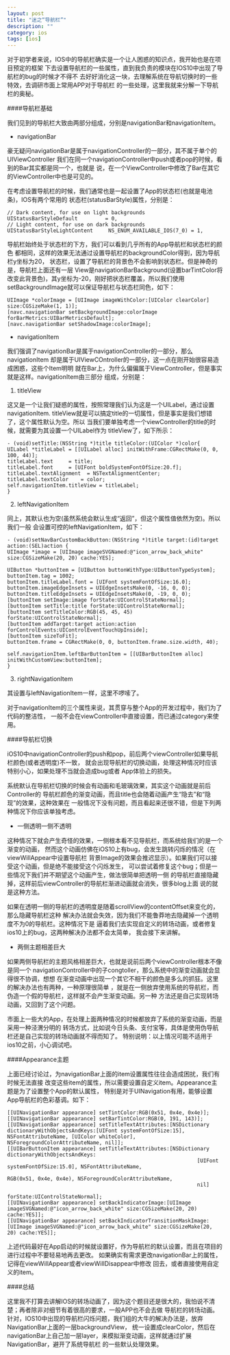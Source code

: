 ```yaml
---
layout: post
title: "迷之“导航栏”"
description: ""
category: ios
tags: [ios]
---
```


对于初学者来说，IOS中的导航栏确实是一个让人困惑的知识点，我开始也是在项目预定的框架
下去设置导航栏的一些属性，直到我负责的模块在IOS10中出现了导航栏的bug的时候才不得不
去好好消化这一块，去理解系统在导航切换时的一些特效，去调研市面上常用APP对于导航栏
的一些处理，这里我就来分解一下导航栏的奥秘。

####导航栏基础

我们见到的导航栏大致由两部分组成，分别是navigationBar和navigationItem。

* navigationBar

豪无疑问navigationBar是属于navigationController的一部分，其不属于单个的UIViewController
我们在同一个navigationController中push或者pop的时候，看到的Bar其实都是同一个，也就是
说，在一个ViewController中修改了Bar在其它的ViewController中也是可见的。

在考虑设置导航栏的时候，我们通常也是一起设置了App的状态栏(也就是电池条)，IOS有两个常用的
状态栏(statusBarStyle)属性，分别是：

```
// Dark content, for use on light backgrounds
UIStatusBarStyleDefault         = 0,
// Light content, for use on dark backgrounds
UIStatusBarStyleLightContent     NS_ENUM_AVAILABLE_IOS(7_0) = 1,
```

导航栏始终处于状态栏的下方，我们可以看到几乎所有的App导航栏和状态栏的颜色
都相同，这样的效果无法通过设置导航栏的backgroundColor得到，因为导航栏y坐标为20，
状态栏，设置了导航栏的背景色不会影响到状态栏。但是神奇的是，导航栏上面还有一层
View是navigationBarBackground(设置barTintColor将改变此背景色)，其y坐标为-20，刚好把状态栏覆盖，所以我们使用setBackgroundImage就可以保证导航栏与状态栏同色，如下：

```
UIImage *colorImage = [UIImage imageWithColor:[UIColor clearColor] size:CGSizeMake(1, 1)];
[navc.navigationBar setBackgroundImage:colorImage forBarMetrics:UIBarMetricsDefault];
[navc.navigationBar setShadowImage:colorImage];
```

* navigationItem

我们强调了navigationBar是属于navigationController的一部分，那么navigationItem
却是属于UIViewCOntroller的一部分，这一点在刚开始很容易造成困惑，这些个Item明明
就在Bar上，为什么偏偏属于ViewController，但是事实就是这样。navigationItem由三部分
组成，分别是：

1. titleView

这又是一个让我们疑惑的属性，按照常理我们认为这是一个UILabel，通过设置navigationItem.
titleView就是可以搞定title的一切属性，但是事实是我们想错了，这个属性默认为空。所以
当我们要单独考虑一个viewController的title的时候，就需要为其设置一个UILabel作为
titleView了，如下所示：

```
- (void)setTitle:(NSString *)title titleColor:(UIColor *)color{
UILabel *titleLabel = [[UILabel alloc] initWithFrame:CGRectMake(0, 0, 100, 44)];
titleLabel.text     = title;
titleLabel.font     = [UIFont boldSystemFontOfSize:20.f];
titleLabel.textAlignment  = NSTextAlignmentCenter;
titleLabel.textColor    = color;
self.navigationItem.titleView = titleLabel;
}
```

2. leftNavigationItem

同上，其默认也为空(虽然系统会默认生成“返回”，但这个属性值依然为空)。所以我们一般
会设置可控的leftNavigationItem，如下：

```
- (void)setNavBarCustomBackButton:(NSString *)title target:(id)target action:(SEL)action {
UIImage *image = [UIImage imageSVGNamed:@"icon_arrow_back_white" size:CGSizeMake(20, 20) cache:YES];

UIButton *buttonItem = [UIButton buttonWithType:UIButtonTypeSystem];
buttonItem.tag = 1002;
buttonItem.titleLabel.font = [UIFont systemFontOfSize:16.0];
buttonItem.imageEdgeInsets = UIEdgeInsetsMake(0, -16, 0, 0);
buttonItem.titleEdgeInsets = UIEdgeInsetsMake(0, -19, 0, 0);
[buttonItem setImage:image forState:UIControlStateNormal];
[buttonItem setTitle:title forState:UIControlStateNormal];
[buttonItem setTitleColor:RGB(45, 45, 45) forState:UIControlStateNormal];
[buttonItem addTarget:target action:action forControlEvents:UIControlEventTouchUpInside];
[buttonItem sizeToFit];
buttonItem.frame = CGRectMake(0, 0, buttonItem.frame.size.width, 40);

self.navigationItem.leftBarButtonItem = [[UIBarButtonItem alloc] initWithCustomView:buttonItem];
}
```

3. rightNavigationItem

其设置与leftNavigationItem一样，这里不啰嗦了。

对于navigationItem的三个属性来说，其贯穿与整个App的开发过程中，我们为了代码的整洁性，
一般不会在viewController中直接设置，而已通过category来使用。

####导航栏切换

iOS10中navigationController的push和pop，前后两个viewController如果导航栏颜色(或者透明度)不一致，
就会出现导航栏的切换动画，处理这种情况时应该特别小心，如果处理不当就会造成bug或者
App体验上的损失。

系统默认在导航栏切换的时候会有动画和毛玻璃效果，其实这个动画就是前后Controller的
导航栏颜色的渐变动画，而且title也会随着动画产生“隐去”和“隐现”的效果，这种效果在
一般情况下没有问题，而且看起来还很不错，但是下列两种情况下你应该单独考虑。

* 一侧透明一侧不透明

这种情况下就会产生奇怪的效果，一侧根本看不见导航栏，而系统给我们的是一个渐变的动画，
然而这个动画仿佛在iOS10上有bug，会发生跳转闪烁的情况（在viewWillAppear中设置导航栏
背景Image的效果会推迟显示）。如果我们可以接受这个动画，但是绝不能接受这个闪烁发生，
可以尝试着修复这个bug；但是一些情况下我们并不期望这个动画产生，做法很简单把透明一侧
的导航栏直接隐藏掉，这样前后viewController的导航栏渐进动画就会消失，很多blog上面
说的就是这种方法。

如果在透明一侧的导航栏的透明度是随着scrollView的contentOffset来变化的，那么隐藏导航栏这种
解决办法就会失效，因为我们不能鲁莽地去隐藏掉一个透明度不为0的导航栏。这种情况下是
逼着我们去实现自定义的转场动画，或者修复ios10上的bug，这两种解决办法都不会太简单，
我会接下来讲解。

* 两侧主题相差巨大

如果两侧导航栏的主题风格相差巨大，也就是说前后两个viewController根本不像是同一个
navigationController中的子congtoller，那么系统中的渐变动画就会显得很不协调，想想
在渐变动画中出现一个其它不相干的颜色是多么的抓狂。这里的解决办法也有两种，一种原理很简单
，就是在一侧放弃使用系统的导航栏，而伪造一个假的导航栏，这样就不会产生渐变动画。另一种
方法还是自己实现转场动画，又回到了这个问题。

市面上一些大的App，在处理上面两种情况的时候都放弃了系统的渐变动画，而是采用一种泾渭分明的
转场方式，比如说今日头条、支付宝等，具体是使用伪导航栏还是自己实现的转场动画就不得而知了。
特别说明：以上情况可能不适用于ios10之前，小心调试吧。

####Appearance主题

上面已经讨论过，为navigationBar上面的item设置属性往往会造成困扰，我们有时候无法直接
改变这些item的属性，所以需要设置自定义item。Appearance主题是为了设置整个App的默认属性，
特别是对于UINavigation有用，能够设置App导航栏的色彩基调。如下：

```
[[UINavigationBar appearance] setTintColor:RGB(0x51, 0x4e, 0x4e)];
[[UINavigationBar appearance] setBarTintColor:RGB(0, 191, 143)];
[[UINavigationBar appearance] setTitleTextAttributes:[NSDictionary dictionaryWithObjectsAndKeys:[UIFont systemFontOfSize:15], NSFontAttributeName, [UIColor whiteColor], NSForegroundColorAttributeName, nil]];
[[UIBarButtonItem appearance] setTitleTextAttributes:[NSDictionary dictionaryWithObjectsAndKeys:
                                                              [UIFont systemFontOfSize:15.0], NSFontAttributeName,
                                                              RGB(0x51, 0x4e, 0x4e), NSForegroundColorAttributeName,
                                                              nil]
                                                    forState:UIControlStateNormal];
[[UINavigationBar appearance] setBackIndicatorImage:[UIImage imageSVGNamed:@"icon_arrow_back_white" size:CGSizeMake(20, 20) cache:YES]];
[[UINavigationBar appearance] setBackIndicatorTransitionMaskImage:[UIImage imageSVGNamed:@"icon_arrow_back_white" size:CGSizeMake(20, 20) cache:YES]];

```
上述代码最好在App启动的时候就设置好，作为导航栏的默认设置，而且在项目的进行过程中不要轻易地再去更改。
如果确实有需求更改navigationBar上的属性，记得在viewWillAppear或者viewWillDisappear中修改
回去，或者直接使用自定义的item。

####总结

这里我不打算去讲解IOS的转场动画了，因为这个题目还是很大的，我怕说不清楚；再者除非对细节有着很高的要求，一般APP也不会去做
导航栏的转场动画。针对，IOS10中出现的导航栏闪烁问题，我们组的大牛的解决办法是，放弃NavigationBar上面的一层backgroundView，
统一设置成clearColor，然后在navigationBar上自己加一层layer，来模拟渐变动画，这样就通过扩展NavigationBar，避开了系统导航栏
的一些默认处理效果。












































  









  
  
  
  
  
  
  

    
    
    
    
    


    

    































  
  
  
  
  
  
  

  
  
  
  
  
  
  
  

